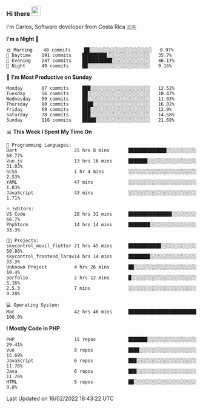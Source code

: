 ### Hi there <img src="https://media.giphy.com/media/hvRJCLFzcasrR4ia7z/giphy.gif" width="25px">

I'm Carlos, Software developer from Costa Rica 🇨🇷

<!--START_SECTION:waka-->
**I'm a Night 🦉** 

```text
🌞 Morning    48 commits     ██░░░░░░░░░░░░░░░░░░░░░░░   8.97% 
🌆 Daytime    191 commits    █████████░░░░░░░░░░░░░░░░   35.7% 
🌃 Evening    247 commits    ███████████░░░░░░░░░░░░░░   46.17% 
🌙 Night      49 commits     ██░░░░░░░░░░░░░░░░░░░░░░░   9.16%

```
📅 **I'm Most Productive on Sunday** 

```text
Monday       67 commits     ███░░░░░░░░░░░░░░░░░░░░░░   12.52% 
Tuesday      56 commits     ██░░░░░░░░░░░░░░░░░░░░░░░   10.47% 
Wednesday    59 commits     ██░░░░░░░░░░░░░░░░░░░░░░░   11.03% 
Thursday     90 commits     ████░░░░░░░░░░░░░░░░░░░░░   16.82% 
Friday       69 commits     ███░░░░░░░░░░░░░░░░░░░░░░   12.9% 
Saturday     78 commits     ███░░░░░░░░░░░░░░░░░░░░░░   14.58% 
Sunday       116 commits    █████░░░░░░░░░░░░░░░░░░░░   21.68%

```


📊 **This Week I Spent My Time On** 

```text
💬 Programming Languages: 
Dart                     25 hrs 8 mins       ██████████████░░░░░░░░░░░   58.77% 
Vue.js                   13 hrs 16 mins      ███████░░░░░░░░░░░░░░░░░░   31.03% 
SCSS                     1 hr 4 mins         ░░░░░░░░░░░░░░░░░░░░░░░░░   2.53% 
YAML                     47 mins             ░░░░░░░░░░░░░░░░░░░░░░░░░   1.83% 
JavaScript               43 mins             ░░░░░░░░░░░░░░░░░░░░░░░░░   1.71%

🔥 Editors: 
VS Code                  28 hrs 31 mins      ████████████████░░░░░░░░░   66.7% 
PhpStorm                 14 hrs 14 mins      ████████░░░░░░░░░░░░░░░░░   33.3%

🐱‍💻 Projects: 
skycontrol_movil_flutter 21 hrs 45 mins      ████████████░░░░░░░░░░░░░   50.86% 
skycontrol_frontend_larav14 hrs 14 mins      ████████░░░░░░░░░░░░░░░░░   33.3% 
Unknown Project          4 hrs 26 mins       ██░░░░░░░░░░░░░░░░░░░░░░░   10.4% 
porfolio                 2 hrs 12 mins       █░░░░░░░░░░░░░░░░░░░░░░░░   5.16% 
2.5.3                    7 mins              ░░░░░░░░░░░░░░░░░░░░░░░░░   0.28%

💻 Operating System: 
Mac                      42 hrs 46 mins      █████████████████████████   100.0%

```

**I Mostly Code in PHP** 

```text
PHP                      15 repos            ███████░░░░░░░░░░░░░░░░░░   29.41% 
Vue                      8 repos             ████░░░░░░░░░░░░░░░░░░░░░   15.69% 
JavaScript               6 repos             ███░░░░░░░░░░░░░░░░░░░░░░   11.76% 
Java                     6 repos             ███░░░░░░░░░░░░░░░░░░░░░░   11.76% 
HTML                     5 repos             ██░░░░░░░░░░░░░░░░░░░░░░░   9.8%

```



 Last Updated on 16/02/2022 18:43:22 UTC
<!--END_SECTION:waka-->
